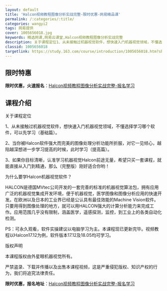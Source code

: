 ```yaml
---
layout: default
title: 'Halcon视频教程图像分析实战完整-限时优惠-网易精品课'
permalink: /:categories/:title/
categories: wangyi2
tags: 网易提供
cover: 1005656018.jpg
keywords: 精选网课,网易云课堂,Halcon视频教程图像分析实战完整
description: 关于课程定位1、从未接触过机器视觉软件，想快速入门机器视觉领域，不懂选择学习哪个软件，可以先学习（基础篇）。2、当你被H
classid: 1005656018
targetlink: https://study.163.com/course/introduction/1005656018.htm?share=1&shareId=1025206652&utm_campaign=share&utm_medium=iphoneShare&utm_source=&utm_u=1025206652
---
```


## 限时特惠

**限时优惠，火速报名**：[Halcon视频教程图像分析实战完整-报名学习](https://study.163.com/course/introduction/1005656018.htm?share=1&shareId=1025206652&utm_campaign=share&utm_medium=iphoneShare&utm_source=&utm_u=1025206652)

## 课程介绍

关于课程定位

1、从未接触过机器视觉软件，想快速入门机器视觉领域，不懂选择学习哪个软件，可以先学习（基础篇）。

2、当你被Halcon软件强大而完美的图像处理分析功能所折服，对它一见倾心，越陷越深想进一步学习提高的时候，此时学习（提高篇）。

3、如果你目标清晰，认准学习机器视觉Halcon前途无量，希望只买一套课程，就能直接从入门到精通，那么（完整版）刚好适合你哟！

为什么要学Halcon机器视觉软件？

HALCON是德国MVtec公司开发的一套完善的标准的机器视觉算法包，拥有应用广泛的机器视觉集成开发环境，便于机器视觉，医学图像和图像分析应用的快速开发。在欧洲以及日本的工业界已经是公认具有最佳效能的Machine Vision软件。只要用得到图像处理的地方，就可以用HALCON强大的计算分析能力来完成工作。应用范围几乎没有限制，涵盖医学，遥感探测，监控，到工业上的各类自动化检测。

PS：可永久观看，软件实操建议以电脑学习为主。本课程现已更新完毕。视频教程以Halcon17.12为例，软件版本17.12及18.05均可学习。

版权声明

本课程版权由外星眼机器视觉所有。

严禁盗录、下载并传播以及出售本课程视频，这是严重侵犯版权、知识产权的行为，我们将追究法律责任。

**限时优惠，报名地址**：[Halcon视频教程图像分析实战完整-报名学习](https://study.163.com/course/introduction/1005656018.htm?share=1&shareId=1025206652&utm_campaign=share&utm_medium=iphoneShare&utm_source=&utm_u=1025206652)

